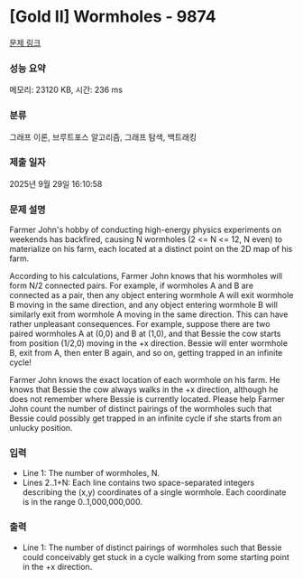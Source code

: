# [Gold II] Wormholes - 9874 

[문제 링크](https://www.acmicpc.net/problem/9874) 

### 성능 요약

메모리: 23120 KB, 시간: 236 ms

### 분류

그래프 이론, 브루트포스 알고리즘, 그래프 탐색, 백트래킹

### 제출 일자

2025년 9월 29일 16:10:58

### 문제 설명

<p>Farmer John's hobby of conducting high-energy physics experiments on weekends has backfired, causing N wormholes (2 <= N <= 12, N even) to materialize on his farm, each located at a distinct point on the 2D map of his farm.</p><p>According to his calculations, Farmer John knows that his wormholes will form N/2 connected pairs.  For example, if wormholes A and B are connected as a pair, then any object entering wormhole A will exit wormhole B moving in the same direction, and any object entering wormhole B will similarly exit from wormhole A moving in the same direction.  This can have rather unpleasant consequences.  For example, suppose there are two paired wormholes A at (0,0) and B at (1,0), and that Bessie the cow starts from position (1/2,0) moving in the +x direction.  Bessie will enter wormhole B, exit from A, then enter B again, and so on, getting trapped in an infinite cycle!</p><p>Farmer John knows the exact location of each wormhole on his farm.  He knows that Bessie the cow always walks in the +x direction, although he does not remember where Bessie is currently located.  Please help Farmer John count the number of distinct pairings of the wormholes such that Bessie could possibly get trapped in an infinite cycle if she starts from an unlucky position.</p>

### 입력 

 <ul><li>Line 1: The number of wormholes, N.</li><li>Lines 2..1+N: Each line contains two space-separated integers describing the (x,y) coordinates of a single wormhole.  Each coordinate is in the range 0..1,000,000,000.</li></ul>

### 출력 

 <ul><li>Line 1: The number of distinct pairings of wormholes such that Bessie could conceivably get stuck in a cycle walking from some starting point in the +x direction.</li></ul>

